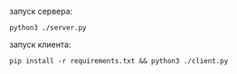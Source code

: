 запуск сервера:
```
python3 ./server.py
```
запуск клиента:
```
pip install -r requirements.txt && python3 ./client.py
```